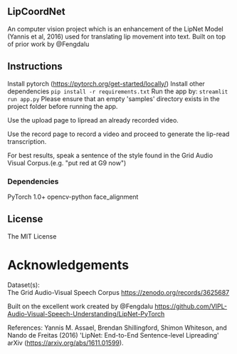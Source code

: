 ## LipCoordNet

An computer vision project which is an enhancement of the LipNet Model (Yannis et al, 2016) used for translating lip movement into text. Built on top of prior work by @Fengdalu

## Instructions
Install pytorch (https://pytorch.org/get-started/locally/)
Install other dependencies
``` pip install -r requirements.txt ``` 
Run the app by: 
``` streamlit run app.py ``` 
Please ensure that an empty 'samples' directory exists in the project folder before running the app.

Use the upload page to lipread an already recorded video.

Use the record page to record a video and proceed to generate the lip-read transcription. 

For best results, speak a sentence of the style found in the Grid Audio Visual Corpus.(e.g. "put red at G9 now")


### Dependencies
PyTorch 1.0+
opencv-python
face_alignment 

## License
The MIT License
  
# Acknowledgements
Dataset(s):   
The Grid Audio-Visual Speech Corpus https://zenodo.org/records/3625687  
  
Built on the excellent work created by @Fengdalu https://github.com/VIPL-Audio-Visual-Speech-Understanding/LipNet-PyTorch  

References:
Yannis M. Assael, Brendan Shillingford, Shimon Whiteson, and Nando de Freitas (2016) 'LipNet: End-to-End Sentence-level Lipreading' arXiv (https://arxiv.org/abs/1611.01599).  

